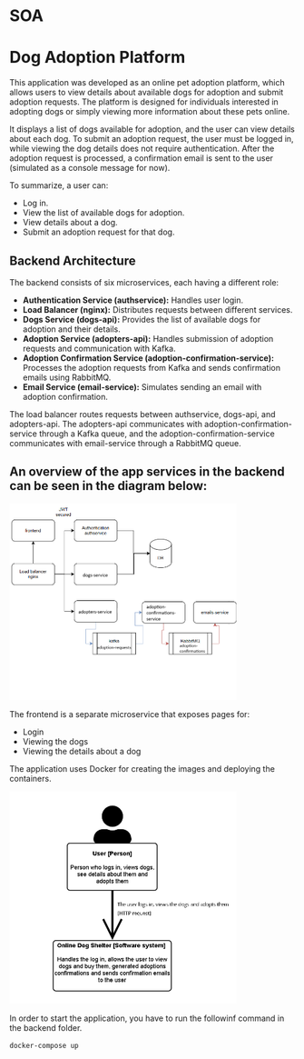 # SOA
# Dog Adoption Platform

This application was developed as an online pet adoption platform, which allows users to view details about available dogs for adoption and submit adoption requests. The platform is designed for individuals interested in adopting dogs or simply viewing more information about these pets online.

It displays a list of dogs available for adoption, and the user can view details about each dog. To submit an adoption request, the user must be logged in, while viewing the dog details does not require authentication. After the adoption request is processed, a confirmation email is sent to the user (simulated as a console message for now).

To summarize, a user can:
- Log in.
- View the list of available dogs for adoption.
- View details about a dog.
- Submit an adoption request for that dog.

## Backend Architecture

The backend consists of six microservices, each having a different role:

- **Authentication Service (authservice):** Handles user login.
- **Load Balancer (nginx):** Distributes requests between different services.
- **Dogs Service (dogs-api):** Provides the list of available dogs for adoption and their details.
- **Adoption Service (adopters-api):** Handles submission of adoption requests and communication with Kafka.
- **Adoption Confirmation Service (adoption-confirmation-service):** Processes the adoption requests from Kafka and sends confirmation emails using RabbitMQ.
- **Email Service (email-service):** Simulates sending an email with adoption confirmation.

The load balancer routes requests between authservice, dogs-api, and adopters-api. The adopters-api communicates with adoption-confirmation-service through a Kafka queue, and the adoption-confirmation-service communicates with email-service through a RabbitMQ queue.

## An overview of the app services in the backend can be seen in the diagram below:
<img src="backendDiagram.png" width="400">

The frontend is a separate microservice that exposes pages for:
- Login
- Viewing the dogs
- Viewing the details about a dog

The application uses Docker for creating the images and deploying the containers.

<img src="c4.png" width="400">

In order to start the application, you have to run the followinf command in the backend folder.
```bash
docker-compose up
```
